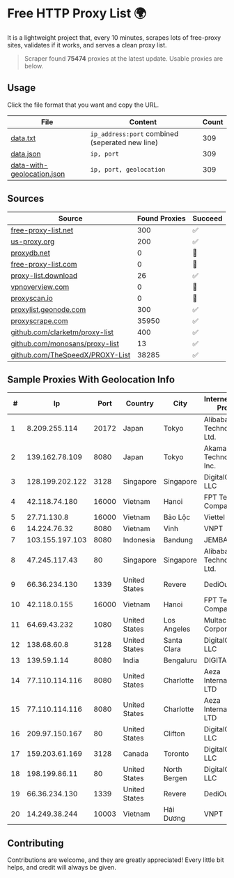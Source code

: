 
# Free HTTP Proxy List 🌍

It is a lightweight project that, every 10 minutes, scrapes lots of free-proxy sites, validates if it works, and serves a clean proxy list.


> Scraper found **75474** proxies at the latest update. Usable proxies are below.

## Usage

Click the file format that you want and copy the URL.


|File|Content|Count|
|----|-------|-----|
|[data.txt](https://raw.githubusercontent.com/themiralay/Proxy-List-World/master/data.txt)|`ip_address:port` combined (seperated new line)|309|
|[data.json](https://raw.githubusercontent.com/themiralay/Proxy-List-World/master/data.json)|`ip, port`|309|
|[data-with-geolocation.json](https://raw.githubusercontent.com/themiralay/Proxy-List-World/master/data-with-geolocation.json)|`ip, port, geolocation`|309|

## Sources

|Source|Found Proxies|Succeed|
|------|-------------|-------|
|[free-proxy-list.net](https://free-proxy-list.net)|300|✅|
|[us-proxy.org](https://www.us-proxy.org)|200|✅|
|[proxydb.net](http://proxydb.net)|0|🚫|
|[free-proxy-list.com](https://free-proxy-list.com/?page=&port=&type%5B%5D=http&type%5B%5D=https&up_time=0&search=Search)|0|🚫|
|[proxy-list.download](https://www.proxy-list.download/HTTP)|26|✅|
|[vpnoverview.com](https://vpnoverview.com/privacy/anonymous-browsing/free-proxy-servers)|0|🚫|
|[proxyscan.io](https://www.proxyscan.io)|0|🚫|
|[proxylist.geonode.com](https://proxylist.geonode.com/api/proxy-list?limit=300&page=1&sort_by=lastChecked&sort_type=desc&protocols=http,https)|300|✅|
|[proxyscrape.com](https://api.proxyscrape.com/v2/?request=displayproxies&protocol=http&timeout=10000&country=all&ssl=all&anonymity=all)|35950|✅|
|[github.com/clarketm/proxy-list](https://raw.githubusercontent.com/clarketm/proxy-list/master/proxy-list-raw.txt)|400|✅|
|[github.com/monosans/proxy-list](https://raw.githubusercontent.com/monosans/proxy-list/main/proxies/http.txt)|13|✅|
|[github.com/TheSpeedX/PROXY-List](https://raw.githubusercontent.com/TheSpeedX/PROXY-List/master/http.txt)|38285|✅|


## Sample Proxies With Geolocation Info

|#|Ip|Port|Country|City|Internet Service Provider|
|-|--|----|-------|----|-------------------------|
|1|8.209.255.114|20172|Japan|Tokyo|Alibaba (US) Technology Co., Ltd.|
|2|139.162.78.109|8080|Japan|Tokyo|Akamai Technologies, Inc.|
|3|128.199.202.122|3128|Singapore|Singapore|DigitalOcean, LLC|
|4|42.118.74.180|16000|Vietnam|Hanoi|FPT Telecom Company|
|5|27.71.130.8|16000|Vietnam|Bảo Lộc|Viettel Group|
|6|14.224.76.32|8080|Vietnam|Vinh|VNPT|
|7|103.155.197.103|8080|Indonesia|Bandung|JEMBATANDATA|
|8|47.245.117.43|80|Singapore|Singapore|Alibaba (US) Technology Co., Ltd.|
|9|66.36.234.130|1339|United States|Revere|DediOutlet, LLC|
|10|42.118.0.155|16000|Vietnam|Hanoi|FPT Telecom Company|
|11|64.69.43.232|1080|United States|Los Angeles|Multacom Corporation|
|12|138.68.60.8|3128|United States|Santa Clara|DigitalOcean, LLC|
|13|139.59.1.14|8080|India|Bengaluru|DIGITALOCEAN|
|14|77.110.114.116|8080|United States|Charlotte|Aeza International LTD|
|15|77.110.114.116|8080|United States|Charlotte|Aeza International LTD|
|16|209.97.150.167|80|United States|Clifton|DigitalOcean, LLC|
|17|159.203.61.169|3128|Canada|Toronto|DigitalOcean, LLC|
|18|198.199.86.11|80|United States|North Bergen|DigitalOcean, LLC|
|19|66.36.234.130|1339|United States|Revere|DediOutlet, LLC|
|20|14.249.38.244|10003|Vietnam|Hải Dương|VNPT|



## Contributing

Contributions are welcome, and they are greatly appreciated! Every
little bit helps, and credit will always be given.

